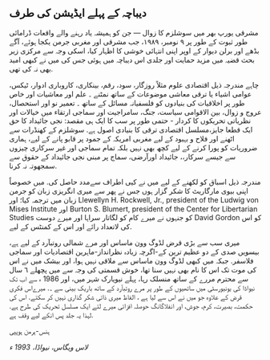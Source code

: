 ## دیباچہ کے پہلے ایڈیشن کی طرف

مشرقی یورپ بھر میں سوشلزم کا زوال — جن کو ہمیشہ یاد رہنے والے واقعات ڈرامائی طور ثبوت کے طور پر ٩ نومبر، ١٩٨٩، جب مشرقی اور مغربی جرمن یکجا ہوئے، آگے بڈھے اور برلن دیوار کے اوپر اپنی انتہائی خوشی کا اظہار کیا، اسکی وجہ سے مرکزی زیر بحث قضیہ میں مزید حمایت اور جلدی اس دیباچہ میں ہوئی جس کی میں نے کبھی امید بھی نہ کی تھی.

چاہے مندرجہ ذیل اقتصادی علوم مثلاً روزگار، سود، رقم، بینکاری، کاروباری ادوار، ٹیکس، عوامی اشیاء یا ترقی معاشی موضوعات کے ساتھ نمٹنے ۔ علم اور معاشیات اور خاص طور پر اخلاقیات کی بنیادوں کو فلسفیانہ مسائل کے ساتھ ۔ تعمیر نو اور استحصال، عروج و زوال، بین الاقوامی سیاست، جنگ، سامراجیت اور سماجی ارتقاء میں خیالات اور نظریاتی تحریکوں کا کردار - حتمی طور پر سب کا ایک ہی مقصد: نجی جائیداد کا حق ایک قطعا جایز،مسلسل اقتصادی ترقی کا بنیادی اصول ہے. سوشلزم کے کھنڈرات سے اٹھنے اور فلاح و بہبود کے لیے مغربی امریکہ کے جمود پر قابو پانے کے لیے، ہماری ضروریات کو پورا کرنے کے لیے کچھ بھی نہیں بلکہ تمام سماجی اور غیر سرکاری چیزوں سے جیسے سرکار،، جائیداد اورآرضی، سماج پر مبنی نجی جائیداد کے حقوق سے سمجھوتہ نہ کرنا.

مندرجہ ذیل اسباق کو لکھنے کے لیے میں نے کیی اطراف سےمدد حاصل کی. میں خصوصاً اپنی بیوی مارگاریٹ کا شکر گزار ہوں جس نے پھر سے میری انگریزی زبان کو جرمن زبان میں ترجمہ کیا؛ اور Llewellyn H. Rockwell, Jr., president of the Ludwig von Mises Institute اور Burton S. Blumert, president of the Center for Libertarian Studies کو جنہوں نے میرے کام کو لگاتار سراہا اور میرے دوست David Gordon کو اس کی لاتعداد رائے اور اس کے کمنٹس کے لیے.

میری سب سے بڑی قرض لڈوگ وون ماساس اور مرے شمالی روتبآرد کے لیے ہے، بیسویں صدی کے دو عظیم ترین کے-اگرچہ زیادہ نظرانداز-ماہرین اقتصادیات اور سماجی فلاسفر. جبکہ میں کبھی لڈوگ وون ماساس سے ملاقی نہیں ہوا، اور بیشک میں نے اس کی موت تک اس کا نام بھی نہیں سنا تھا، خوش قسمتی کی وجہ سے میں پچھلے ٦ سال سے محترم مررے کے ساتھ منسلک رہا، پہلے نیویارک شہر میں، اور 1986 ء سے اب تک نیواڈا کی یونیورسٹی میں ساتھیوں کے طور پر مرے روتبآرد کے ساتھ باریک بینی سے ۔. میرےاس فکری قرض کے علاوہ جو میں نے اس سے لیا ہے ، الفاظ میری ذاتی شکر گذاری نہیں کر سکتے. اس کی حکمت، بصیرت، کرم، جوش، اور انفلاگانگ حوصلہ افزائی میرے لئے ایک مسلسل تحریک کی طرح ہے. لہذا یہ جلد پس انکے لیے وقف ہے.

ہنس-ہرمن ہوپپی

*لاس ویگاس، نیواڈا، 1993 ء*